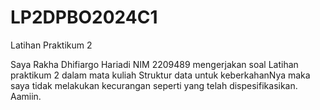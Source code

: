 # LP2DPBO2024C1
Latihan Praktikum 2

Saya Rakha Dhifiargo Hariadi
 NIM 2209489 mengerjakan soal 
 Latihan praktikum 2 dalam mata
 kuliah Struktur data
 untuk keberkahanNya maka saya tidak
 melakukan kecurangan seperti 
 yang telah dispesifikasikan. Aamiin. 
